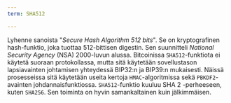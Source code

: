 ```yaml
---
term: SHA512

---
```

Lyhenne sanoista "*Secure Hash Algorithm 512 bits*". Se on kryptografinen hash-funktio, joka tuottaa 512-bittisen digestin. Sen suunnitteli *National Security Agency* (NSA) 2000-luvun alussa. Bitcoinissa `SHA512`-funktiota ei käytetä suoraan protokollassa, mutta sitä käytetään sovellustason lapsiavainten johtamisen yhteydessä BIP32:n ja BIP39:n mukaisesti. Näissä prosesseissa sitä käytetään useita kertoja `HMAC`-algoritmissa sekä `PBKDF2`-avainten johdannaisfunktiossa. `SHA512`-funktio kuuluu SHA 2 -perheeseen, kuten `SHA256`. Sen toiminta on hyvin samankaltainen kuin jälkimmäisen.